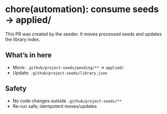 # chore(automation): consume seeds → applied/

This PR was created by the seeder. It moves processed seeds and updates the library index.

## What’s in here

- Move: `.github/project-seeds/pending/**` → `applied/`
- Update: `.github/project-seeds/library.json`

## Safety

- No code changes outside `.github/project-seeds/**`
- Re-run safe; idempotent moves/updates

<!-- Keep this short; reviewers just sanity-check file moves & library diff. -->
